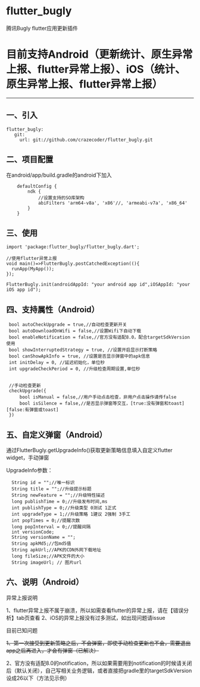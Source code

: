 # flutter_bugly
腾讯Bugly flutter应用更新插件

# 目前支持Android（更新统计、原生异常上报、flutter异常上报）、iOS（统计、原生异常上报、flutter异常上报）

---

一、引入
--
```
flutter_bugly:
   git:
     url: git://github.com/crazecoder/flutter_bugly.git
```

二、项目配置
---
在android/app/build.gradle的android下加入

```
    defaultConfig {
        ndk {
            //设置支持的SO库架构
            abiFilters 'arm64-v8a', 'x86'//, 'armeabi-v7a', 'x86_64'
        }
    }
```

三、使用
----
```
import 'package:flutter_bugly/flutter_bugly.dart';

//使用flutter异常上报
void main()=>FlutterBugly.postCatchedException((){
  runApp(MyApp());
});

FlutterBugly.init(androidAppId: "your android app id",iOSAppId: "your iOS app id");

```

四、支持属性（Android）
-----
```
 bool autoCheckUpgrade = true,//自动检查更新开关
 bool autoDownloadOnWifi = false,//设置Wifi下自动下载
 bool enableNotification = false,//官方没有适配8.0，配合targetSdkVersion使用
 bool showInterruptedStrategy = true, //设置开启显示打断策略
 bool canShowApkInfo = true, //设置是否显示弹窗中的apk信息
 int initDelay = 0, //延迟初始化，单位秒
 int upgradeCheckPeriod = 0, //升级检查周期设置,单位秒
 
 
 //手动检查更新
 checkUpgrade({
     bool isManual = false,//用户手动点击检查，非用户点击操作请传false
     bool isSilence = false,//是否显示弹窗等交互，[true:没有弹窗和toast] [false:有弹窗或toast]
 })
```
五、自定义弹窗（Android）
------
通过FlutterBugly.getUpgradeInfo()获取更新策略信息填入自定义flutter widget，手动弹窗

UpgradeInfo参数：
```
  String id = "";//唯一标识
  String title = "";//升级提示标题
  String newFeature = "";//升级特性描述
  long publishTime = 0;//升级发布时间,ms
  int publishType = 0;//升级类型 0测试 1正式
  int upgradeType = 1;//升级策略 1建议 2强制 3手工
  int popTimes = 0;//提醒次数
  long popInterval = 0;//提醒间隔
  int versionCode;
  String versionName = "";
  String apkMd5;//包md5值
  String apkUrl;//APK的CDN外网下载地址
  long fileSize;//APK文件的大小
  String imageUrl; // 图片url

```

六、说明（Android）
-------
异常上报说明

1、flutter异常上报不属于崩溃，所以如需查看flutter的异常上报，请在【错误分析】tab页查看
2、iOS的异常上报没有过多测试，如出现问题请issue

目前已知问题

~~1、第一次接受到更新策略之后，不会弹窗，即使手动检查更新也不会，需要退出app之后再进入，才会有弹窗（已解决）~~

2、官方没有适配8.0的notification，所以如果需要用到notification的时候请关闭后（默认关闭），自己写相关业务逻辑，或者直接把gradle里的targetSdkVersion设成26以下（方法见示例）

